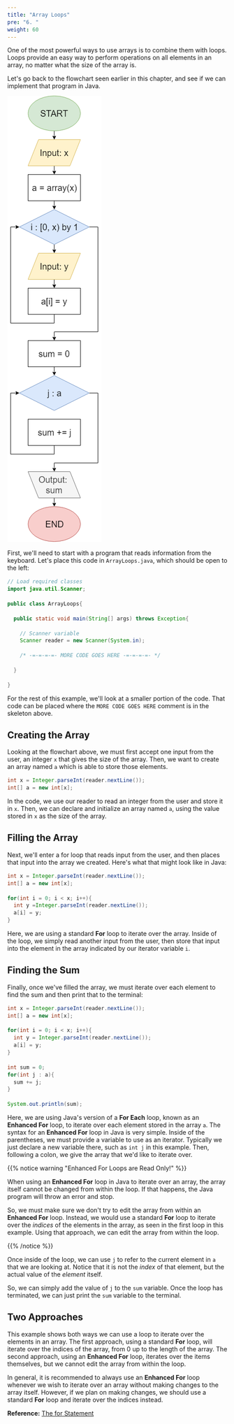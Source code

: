 ```yaml
---
title: "Array Loops"
pre: "6. "
weight: 60
---
```


One of the most powerful ways to use arrays is to combine them with loops. Loops provide an easy way to perform operations on all elements in an array, no matter what the size of the array is.

Let's go back to the flowchart seen earlier in this chapter, and see if we can implement that program in Java.

![Array Iteration Flowchart](/images/08-array/6.3.iteratearray.png)

First, we'll need to start with a program that reads information from the keyboard. Let's place this code in `ArrayLoops.java`, which should be open to the left:

```java
// Load required classes
import java.util.Scanner;

public class ArrayLoops{
  
  public static void main(String[] args) throws Exception{
    
    // Scanner variable
    Scanner reader = new Scanner(System.in);
    
    /* -=-=-=-=- MORE CODE GOES HERE -=-=-=-=- */
    
  }
  
}
```

For the rest of this example, we'll look at a smaller portion of the code. That code can be placed where the `MORE CODE GOES HERE` comment is in the skeleton above. 

## Creating the Array

Looking at the flowchart above, we must first accept one input from the user, an integer `x` that gives the size of the array. Then, we want to create an array named `a` which is able to store those elements. 

```java
int x = Integer.parseInt(reader.nextLine());
int[] a = new int[x];
```

In the code, we use our reader to read an integer from the user and store it in `x`. Then, we can declare and initialize an array named `a`, using the value stored in `x` as the size of the array.

## Filling the Array

Next, we'll enter a for loop that reads input from the user, and then places that input into the array we created. Here's what that might look like in Java:

```java
int x = Integer.parseInt(reader.nextLine());
int[] a = new int[x];

for(int i = 0; i < x; i++){
  int y =Integer.parseInt(reader.nextLine());
  a[i] = y;
}
```

Here, we are using a standard **For** loop to iterate over the array. Inside of the loop, we simply read another input from the user, then store that input into the element in the array indicated by our iterator variable `i`. 

## Finding the Sum

Finally, once we've filled the array, we must iterate over each element to find the sum and then print that to the terminal:

```java
int x = Integer.parseInt(reader.nextLine());
int[] a = new int[x];

for(int i = 0; i < x; i++){
  int y = Integer.parseInt(reader.nextLine());
  a[i] = y;
}

int sum = 0;
for(int j : a){
  sum += j;
}

System.out.println(sum);
```

Here, we are using Java's version of a **For Each** loop, known as an **Enhanced For** loop, to iterate over each element stored in the array `a`. The syntax for an **Enhanced For** loop in Java is very simple. Inside of the parentheses, we must provide a variable to use as an iterator. Typically we just declare a new variable there, such as `int j` in this example. Then, following a colon, we give the array that we'd like to iterate over. 

{{% notice warning "Enhanced For Loops are Read Only!" %}}

When using an **Enhanced For** loop in Java to iterate over an array, the array itself cannot be changed from within the loop. If that happens, the Java program will throw an error and stop. 

So, we must make sure we don't try to edit the array from within an **Enhanced For** loop. Instead, we would use a standard **For** loop to iterate over the _indices_ of the elements in the array, as seen in the first loop in this example. Using that approach, we can edit the array from within the loop. 

{{% /notice %}}

Once inside of the loop, we can use `j` to refer to the current element in `a` that we are looking at. Notice that it is not the _index_ of that element, but the actual value of the _element_ itself. 

So, we can simply add the value of `j` to the `sum` variable. Once the loop has terminated, we can just print the `sum` variable to the terminal. 

## Two Approaches

This example shows both ways we can use a loop to iterate over the elements in an array. The first approach, using a standard **For** loop, will iterate over the indices of the array, from 0 up to the length of the array. The second approach, using an **Enhanced For** loop, iterates over the items themselves, but we cannot edit the array from within the loop. 

In general, it is recommended to always use an **Enhanced For** loop whenever we wish to iterate over an array without making changes to the array itself. However, if we plan on making changes, we should use a standard **For** loop and iterate over the indices instead. 

**Reference:** [The for Statement](https://docs.oracle.com/javase/tutorial/java/nutsandbolts/for.html)
